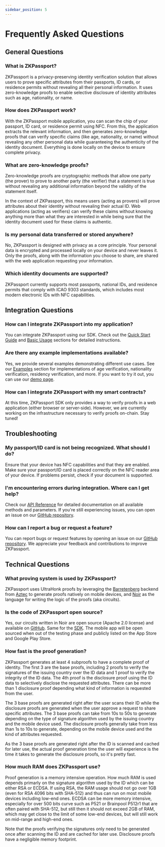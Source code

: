 ```yaml
---
sidebar_position: 5
---
```


# Frequently Asked Questions

## General Questions

### What is ZKPassport?

ZKPassport is a privacy-preserving identity verification solution that allows users to prove specific attributes from their passports, ID cards, or residence permits without revealing all their personal information. It uses zero-knowledge proofs to enable selective disclosure of identity attributes such as age, nationality, or name.

### How does ZKPassport work?

With the ZKPassport mobile application, you can scan the chip of your passport, ID card, or residence permit using NFC. From this, the application extracts the relevant information, and then generates zero-knowledge proofs that can verify specific claims (like age, nationality, or name) without revealing any other personal data while guaranteeing the authenticity of the identity document. Everything is done locally on the device to ensure complete privacy.

### What are zero-knowledge proofs?

Zero-knowledge proofs are cryptographic methods that allow one party (the prover) to prove to another party (the verifier) that a statement is true without revealing any additional information beyond the validity of the statement itself.

In the context of ZKPassport, this means users (acting as provers) will prove attributes about their identity without revealing their actual ID. Web applications (acting as verifiers) can verify these claims without knowing anything more than what they are interested in while being sure that the identity document used for these claims is authentic.

### Is my personal data transferred or stored anywhere?

No, ZKPassport is designed with privacy as a core principle. Your personal data is encrypted and processed locally on your device and never leaves it. Only the proofs, along with the information you choose to share, are shared with the web application requesting your information.

### Which identity documents are supported?

ZKPassport currently supports most passports, national IDs, and residence permits that comply with ICAO 9303 standards, which includes most modern electronic IDs with NFC capabilities.

## Integration Questions

### How can I integrate ZKPassport into my application?

You can integrate ZKPassport using our SDK. Check out the [Quick Start Guide](/getting-started/quick-start) and [Basic Usage](/getting-started/basic-usage) sections for detailed instructions.

### Are there any example implementations available?

Yes, we provide several examples demonstrating different use cases. See our [Examples](/examples/index) section for implementations of age verification, nationality verification, residency verification, and more. If you want to try it out, you can use our [demo page](https://demo.zkpassport.id).

### How can I integrate ZKPassport with my smart contracts?

At this time, ZKPassport SDK only provides a way to verify proofs in a web application (either browser or server-side). However, we are currently working on the infrastructure necessary to verify proofs on-chain. Stay tuned!

## Troubleshooting

### My passport/ID card is not being recognized. What should I do?

Ensure that your device has NFC capabilities and that they are enabled. Make sure your passport/ID card is placed correctly on the NFC reader area of your device. If problems persist, check if your document is supported.

### I'm encountering errors during integration. Where can I get help?

Check our [API Reference](/api) for detailed documentation on all available methods and parameters. If you're still experiencing issues, you can open an issue on our [GitHub repository](https://github.com/zkpassport/zkpassport-sdk).

### How can I report a bug or request a feature?

You can report bugs or request features by opening an issue on our [GitHub repository](https://github.com/zkpassport/zkpassport-sdk). We appreciate your feedback and contributions to improve ZKPassport.

## Technical Questions

### What proving system is used by ZKPassport?

ZKPassport uses UltraHonk proofs by leveraging the [Barretenberg](https://github.com/AztecProtocol/aztec-packages/tree/master/barretenberg) backend from [Aztec](https://aztec.network/) to generate proofs natively on mobile devices, and [Noir](https://noir-lang.org/) as the language for writing the logic of the proofs (aka circuits).

### Is the code of ZKPassport open source?

Yes, our circuits written in Noir are open source (Apache 2.0 license) and available on [GitHub](https://github.com/zkpassport/circuits). Same for the [SDK](https://github.com/zkpassport/zkpassport-sdk). The mobile app will be open sourced when out of the testing phase and publicly listed on the App Store and Google Play Store.

### How fast is the proof generation?

ZKPassport generates at least 4 subproofs to have a complete proof of identity. The first 3 are the base proofs, including 2 proofs to verify the signatures of the issuing country over the ID data and 1 proof to verify the integrity of the ID data. The 4th proof is the disclosure proof using the ID data to selectively disclose the requested attributes. There can be more than 1 disclosure proof depending what kind of information is requested from the user.

The 3 base proofs are generated right after the user scans their ID while the disclosure proofs are generated when the user approve a request to share specific attributes. The 3 base proofs can take from 10s to 50s to generate depending on the type of signature algorithm used by the issuing country and the mobile device used. The disclosure proofs generally take from less than 1s to 10s to generate, depending on the mobile device used and the kind of attributes requested.

As the 3 base proofs are generated right after the ID is scanned and cached for later use, the actual proof generation time the user will experience is the time it takes to generate the disclosure proofs, so it's pretty fast.

### How much RAM does ZKPassport use?

Proof generation is a memory intensive operation. How much RAM is used depends primarly on the signature algorithm used by the ID which can be either RSA or ECDSA. If using RSA, the RAM usage should not go over 1GB (even for RSA 4096 bits with SHA-512) and thus can run on most mobile devices including low-end ones. ECDSA can be more memory intensive, especially for over 500 bits curve such as P521 or Brainpool P512r1 that are often paired with SHA-512, but still then it should not exceed 2GB of RAM, which may get close to the limit of some low-end devices, but will still work on mid-range and high-end ones.

Note that the proofs verifying the signatures only need to be generated once after scanning the ID and are cached for later use. Disclosure proofs have a negligible memory footprint.
